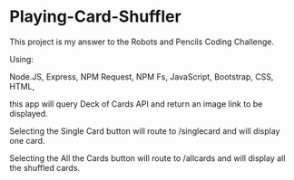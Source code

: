 # Playing-Card-Shuffler
This project is my answer to the Robots and Pencils Coding Challenge.

 Using:
 
 Node.JS,
 Express,
 NPM Request,
 NPM Fs,
 JavaScript,
 Bootstrap,
 CSS,
 HTML,
 
 this app will query Deck of Cards API and return an image link to be displayed.
 
 Selecting the Single Card button will route to /singlecard and will display one card.
 
 Selecting the All the Cards button will route to /allcards and will display all the shuffled cards.
